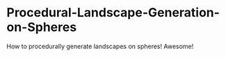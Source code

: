 # Procedural-Landscape-Generation-on-Spheres
How to procedurally generate landscapes on spheres! Awesome!
